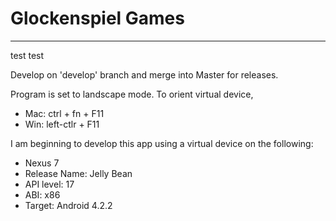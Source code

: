 # Glockenspiel Games
---

test test

Develop on 'develop' branch and merge into Master for releases.

Program is set to landscape mode. To orient virtual device,
* Mac: ctrl + fn + F11
* Win: left-ctlr + F11


I am beginning to develop this app using a virtual device on the following:
* Nexus 7
* Release Name: Jelly Bean
* API level: 17
* ABI: x86
* Target: Android 4.2.2